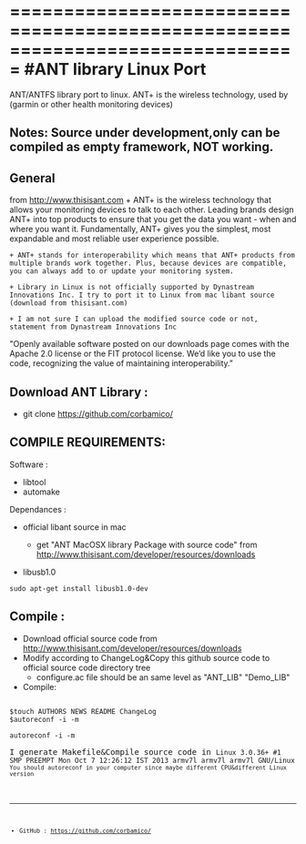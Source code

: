 ===============================================================================
#ANT library Linux Port 
===============================================================================
ANT/ANTFS library port to linux. ANT+ is the wireless technology, used by (garmin or other health monitoring devices)

Notes: Source under development,only can be compiled as empty framework, NOT working.
-------

General
-------
from http://www.thisisant.com
    + ANT+ is the wireless technology that allows your monitoring devices to talk to each other. Leading brands design ANT+ into top products to ensure that you get the data you want -  when and where you want it. Fundamentally, ANT+ gives you the simplest, most expandable and most reliable user experience possible.

    + ANT+ stands for interoperability which means that ANT+ products from multiple brands work together. Plus, because devices are compatible, you can always add to or update your monitoring system.

    + Library in Linux is not officially supported by Dynastream Innovations Inc. I try to port it to Linux from mac libant source (download from thisisant.com)

    + I am not sure I can upload the modified source code or not, statement from Dynastream Innovations Inc
"Openly available software posted on our downloads page comes with the Apache 2.0 license or the FIT protocol license. We’d like you to use the code, recognizing the value of maintaining interoperability."


Download ANT Library :
-------
   + git clone https://github.com/corbamico/


COMPILE REQUIREMENTS:
-------
Software :

   + libtool  
   + automake
   
Dependances :
   + official libant source in mac
     - get "ANT MacOSX library Package with source code" from http://www.thisisant.com/developer/resources/downloads

   + libusb1.0
<pre><code>sudo apt-get install libusb1.0-dev
</code></pre>


Compile :
---------
   + Download official source code from http://www.thisisant.com/developer/resources/downloads
   + Modify according to ChangeLog&Copy this github source code to official source code directory tree
     - configure.ac file should be an same level as "ANT_LIB" "Demo_LIB"
   + Compile:
<pre><code>
$touch AUTHORS NEWS README ChangeLog
$autoreconf -i -m
</code></pre>
<pre><code>autoreconf -i -m
</code></pre>
<pre>I generate Makefile&Compile source code in <code>Linux 3.0.36+ #1 SMP PREEMPT Mon Oct 7 12:26:12 IST 2013 armv7l armv7l armv7l GNU/Linux
<code>You should autoreconf in your computer since maybe different CPU&different Linux version</pre>

--------
- GitHub : https://github.com/corbamico/


